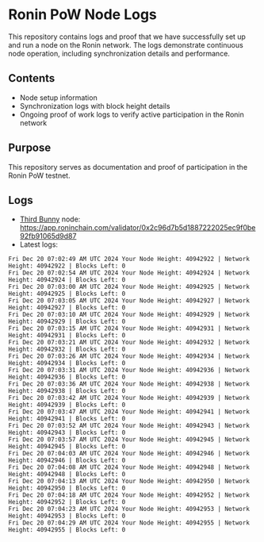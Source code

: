 # Ronin PoW Node Logs

This repository contains logs and proof that we have successfully set up and run a node on the Ronin network. The logs demonstrate continuous node operation, including synchronization details and performance.

## Contents

- Node setup information
- Synchronization logs with block height details
- Ongoing proof of work logs to verify active participation in the Ronin network

## Purpose

This repository serves as documentation and proof of participation in the Ronin PoW testnet.

## Logs

- [Third Bunny](https://thirdbunny.xyz/) node: https://app.roninchain.com/validator/0x2c96d7b5d1887222025ec9f0be92fb91065d9d87
- Latest logs:
```
Fri Dec 20 07:02:49 AM UTC 2024 Your Node Height: 40942922 | Network Height: 40942922 | Blocks Left: 0
Fri Dec 20 07:02:54 AM UTC 2024 Your Node Height: 40942924 | Network Height: 40942924 | Blocks Left: 0
Fri Dec 20 07:03:00 AM UTC 2024 Your Node Height: 40942925 | Network Height: 40942925 | Blocks Left: 0
Fri Dec 20 07:03:05 AM UTC 2024 Your Node Height: 40942927 | Network Height: 40942927 | Blocks Left: 0
Fri Dec 20 07:03:10 AM UTC 2024 Your Node Height: 40942929 | Network Height: 40942929 | Blocks Left: 0
Fri Dec 20 07:03:15 AM UTC 2024 Your Node Height: 40942931 | Network Height: 40942931 | Blocks Left: 0
Fri Dec 20 07:03:21 AM UTC 2024 Your Node Height: 40942932 | Network Height: 40942932 | Blocks Left: 0
Fri Dec 20 07:03:26 AM UTC 2024 Your Node Height: 40942934 | Network Height: 40942934 | Blocks Left: 0
Fri Dec 20 07:03:31 AM UTC 2024 Your Node Height: 40942936 | Network Height: 40942936 | Blocks Left: 0
Fri Dec 20 07:03:36 AM UTC 2024 Your Node Height: 40942938 | Network Height: 40942938 | Blocks Left: 0
Fri Dec 20 07:03:42 AM UTC 2024 Your Node Height: 40942939 | Network Height: 40942939 | Blocks Left: 0
Fri Dec 20 07:03:47 AM UTC 2024 Your Node Height: 40942941 | Network Height: 40942941 | Blocks Left: 0
Fri Dec 20 07:03:52 AM UTC 2024 Your Node Height: 40942943 | Network Height: 40942943 | Blocks Left: 0
Fri Dec 20 07:03:57 AM UTC 2024 Your Node Height: 40942945 | Network Height: 40942945 | Blocks Left: 0
Fri Dec 20 07:04:03 AM UTC 2024 Your Node Height: 40942946 | Network Height: 40942946 | Blocks Left: 0
Fri Dec 20 07:04:08 AM UTC 2024 Your Node Height: 40942948 | Network Height: 40942948 | Blocks Left: 0
Fri Dec 20 07:04:13 AM UTC 2024 Your Node Height: 40942950 | Network Height: 40942950 | Blocks Left: 0
Fri Dec 20 07:04:18 AM UTC 2024 Your Node Height: 40942952 | Network Height: 40942952 | Blocks Left: 0
Fri Dec 20 07:04:23 AM UTC 2024 Your Node Height: 40942953 | Network Height: 40942953 | Blocks Left: 0
Fri Dec 20 07:04:29 AM UTC 2024 Your Node Height: 40942955 | Network Height: 40942955 | Blocks Left: 0
```
